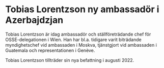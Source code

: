 # Tobias Lorentzson ny ambassadör i Azerbajdzjan

Tobias Lorentzson är idag ambassadör och ställföreträdande chef för OSSE-delegationen i Wien. Han har bl.a. tidigare varit biträdande myndighetschef vid ambassaden i Moskva, tjänstgjort vid ambassaden i Guatemala och representationen i Genève.

Tobias Lorentzson tillträder sin nya befattning i augusti 2022.
